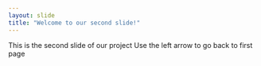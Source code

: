 ```yaml
---
layout: slide
title: "Welcome to our second slide!"
---
```

This is the second slide of our project
Use the left arrow to go back to first page